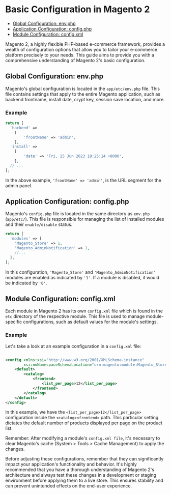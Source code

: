# Basic Configuration in Magento 2

- [Global Configuration: env.php](#global-configuration-env.php)
- [Application Configuration: config.php](#application-configuration-config.php)
- [Module Configuration: config.xml](#module-configuration-config.xml)

Magento 2, a highly flexible PHP-based e-commerce framework, provides a wealth of configuration options that allow you
to tailor your e-commerce platform precisely to your needs. This guide aims to provide you with a comprehensive
understanding of Magento 2's basic configuration.

## Global Configuration: env.php

Magento's global configuration is located in the `app/etc/env.php` file. This file contains settings that apply to the
entire Magento application, such as backend frontname, install date, crypt key, session save location, and more.

### Example

```php
return [
  'backend' =>
    [
        'frontName' => 'admin',
    ],
  'install' =>
    [
        'date' => 'Fri, 25 Jun 2023 19:25:14 +0000',
    ],
  // ...
];
```

In the above example, `'frontName' => 'admin'`, is the URL segment for the admin panel.

## Application Configuration: config.php

Magento's `config.php` file is located in the same directory as `env.php` (`app/etc/`). This file is responsible for
managing the list of installed modules and their `enable/disable` status.

```php
return [
  'modules' => [
    'Magento_Store' => 1,
    'Magento_AdminNotification' => 1,
    //...
  ],
];
```

In this configuration, `'Magento_Store'` and `'Magento_AdminNotification'` modules are enabled as indicated by `'1'`. 
If a module is disabled, it would be indicated by `'0'`.

## Module Configuration: config.xml

Each module in Magento 2 has its own `config.xml` file which is found in the `etc` directory of the respective module.
This file is used to manage module-specific configurations, such as default values for the module's settings.

### Example

Let's take a look at an example configuration in a `config.xml` file:

```xml

<config xmlns:xsi="http://www.w3.org/2001/XMLSchema-instance"
        xsi:noNamespaceSchemaLocation="urn:magento:module:Magento_Store:etc/config.xsd">
    <default>
        <catalog>
            <frontend>
                <list_per_page>12</list_per_page>
            </frontend>
        </catalog>
    </default>
</config>
```

In this example, we have the `<list_per_page>12</list_per_page>` configuration inside the `<catalog><frontend>` path.
This particular setting dictates the default number of products displayed per page on the product list.

Remember: After modifying a module's `config.xml file`, it's necessary to clear Magento's cache (System > Tools > Cache
Management) to apply the changes.

Before adjusting these configurations, remember that they can significantly impact your application's functionality and
behavior. It's highly recommended that you have a thorough understanding of Magento 2's architecture and always test
these changes in a development or staging environment before applying them to a live store. This ensures stability and
can prevent unintended effects on the end-user experience.
